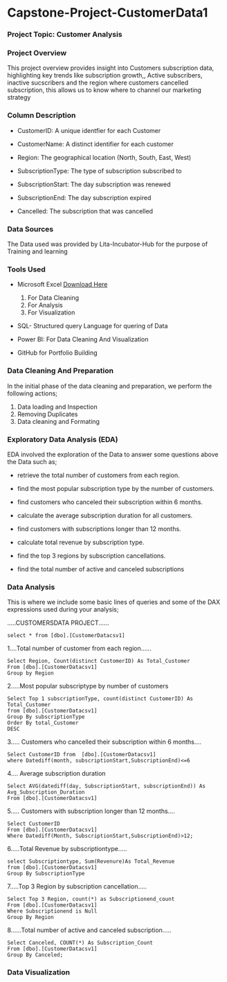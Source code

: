 # Capstone-Project-CustomerData1

### Project Topic: Customer Analysis

### Project Overview

This project overview provides insight into Customers subscription data, highlighting key trends like subscription growth,, Active subscribers, inactive sucscribers and the region where customers cancelled subscription, this allows us to know where to channel our marketing strategy


### Column Description
- CustomerID: A unique identfier for each Customer

- CustomerName: A distinct identifier for each customer

- Region: The geographical location (North, South, East, West)

 - SubscriptionType: The type of subscription subscribed to

- SubscriptionStart: The day subscription was renewed

- SubscriptionEnd: The day subscription expired

- Cancelled: The subscription that was cancelled

### Data Sources

The Data used was provided by Lita-Incubator-Hub for the purpose of Training and learning

### Tools Used

- Microsoft Excel [Download Here](https://www.microsoft.com)
    1. For Data Cleaning
    2. For Analysis
    3. For Visualization

- SQL- Structured query Language for quering of Data

- Power BI: For Data Cleaning And Visualization

- GitHub for Portfolio Building

### Data Cleaning And Preparation

In the initial phase of the data cleaning and preparation, we perform the following actions;

1. Data loading and Inspection
2. Removing Duplicates
3. Data cleaning and Formating

### Exploratory Data Analysis (EDA)

EDA involved the exploration of the Data to answer some questions above the Data such as;

- retrieve the total number of customers from each region.
  
- find the most popular subscription type by the number of customers.

- find customers who canceled their subscription within 6 months.

- calculate the average subscription duration for all customers.

- find customers with subscriptions longer than 12 months.

- calculate total revenue by subscription type.

- find the top 3 regions by subscription cancellations.

- find the total number of active and canceled subscriptions


### Data Analysis

This is where we include  some basic lines of queries and some of the DAX expressions used during your analysis;

.....CUSTOMERSDATA PROJECT......


```
select * from [dbo].[CustomerDatacsv1]
```


1....Total number of customer from each region......


```
Select Region, Count(distinct CustomerID) As Total_Customer
From [dbo].[CustomerDatacsv1]
Group by Region
```


2.....Most popular subscriptype by number of customers

```
Select Top 1 subscriptionType, count(distinct CustomerID) As Total_Customer
from [dbo].[CustomerDatacsv1]
Group By subscriptionType
Order By total_Customer
DESC
```

3..... Customers who cancelled their subscription within 6 months....

```
Select CustomerID from  [dbo].[CustomerDatacsv1]    
where Datediff(month, subscriptionStart,SubscriptionEnd)<=6
```

4.... Average subscription duration

```
Select AVG(datediff(day, SubscriptionStart, subscriptionEnd)) As Avg_Subscription_Duration
From [dbo].[CustomerDatacsv1]
```

5..... Customers with subscription longer than 12 months....

```
Select CustomerID
From [dbo].[CustomerDatacsv1]
Where Datediff(Month, SubscriptionStart,SubscriptionEnd)>12;
```

6.....Total Revenue by subscriptiontype.....

```
select Subscriptiontype, Sum(Revenure)As Total_Revenue
from [dbo].[CustomerDatacsv1]
Group By SubscriptionType
```

7.....Top 3 Region by subscription cancellation.....

```
Select Top 3 Region, count(*) as Subscriptionend_count
From [dbo].[CustomerDatacsv1]
Where Subscriptionend is Null
Group By Region 
```

8......Total number of active and canceled subscription.....

```
Select Canceled, COUNT(*) As Subscription_Count
From [dbo].[CustomerDatacsv1]
Group By Canceled;
```


### Data Visualization







